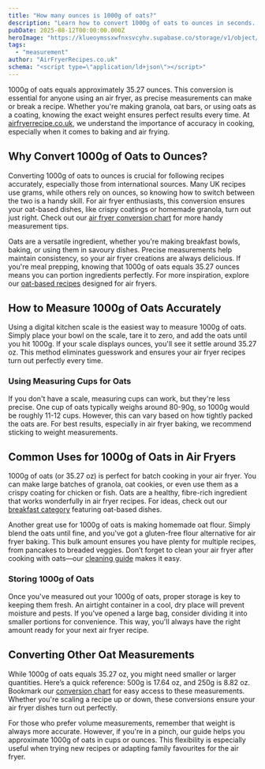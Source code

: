 ```yaml
---
title: "How many ounces is 1000g of oats?"
description: "Learn how to convert 1000g of oats to ounces in seconds. Perfect for air fryer recipes and meal prep. Get accurate measurements now!"
pubDate: 2025-08-12T00:00:00.000Z
heroImage: "https://klueoymssxwfnxsvcyhv.supabase.co/storage/v1/object/public/md/how-many-ounces-is-1000g-of-oats-ce5e18c3.webp"
tags:
  - "measurement"
author: "AirFryerRecipes.co.uk"
schema: "<script type=\"application/ld+json\"></script>"
---
```


<p>1000g of oats equals approximately 35.27 ounces. This conversion is essential for anyone using an air fryer, as precise measurements can make or break a recipe. Whether you're making granola, oat bars, or using oats as a coating, knowing the exact weight ensures perfect results every time. At <a href=https://www.airfryerrecipe.co.uk>airfryerrecipe.co.uk</a>, we understand the importance of accuracy in cooking, especially when it comes to baking and air frying.</p>

<h2>Why Convert 1000g of Oats to Ounces?</h2>  
<p>Converting 1000g of oats to ounces is crucial for following recipes accurately, especially those from international sources. Many UK recipes use grams, while others rely on ounces, so knowing how to switch between the two is a handy skill. For air fryer enthusiasts, this conversion ensures your oat-based dishes, like crispy coatings or homemade granola, turn out just right. Check out our <a href=https://www.airfryerrecipe.co.uk/air-fryer-conversion-chart>air fryer conversion chart</a> for more handy measurement tips.</p>  

<p>Oats are a versatile ingredient, whether you're making breakfast bowls, baking, or using them in savoury dishes. Precise measurements help maintain consistency, so your air fryer creations are always delicious. If you're meal prepping, knowing that 1000g of oats equals 35.27 ounces means you can portion ingredients perfectly. For more inspiration, explore our <a href=https://www.airfryerrecipe.co.uk/recipes>oat-based recipes</a> designed for air fryers.</p>  

<h2>How to Measure 1000g of Oats Accurately</h2>  
<p>Using a digital kitchen scale is the easiest way to measure 1000g of oats. Simply place your bowl on the scale, tare it to zero, and add the oats until you hit 1000g. If your scale displays ounces, you'll see it settle around 35.27 oz. This method eliminates guesswork and ensures your air fryer recipes turn out perfectly every time.</p>  

<h3>Using Measuring Cups for Oats</h3>  
<p>If you don't have a scale, measuring cups can work, but they're less precise. One cup of oats typically weighs around 80-90g, so 1000g would be roughly 11-12 cups. However, this can vary based on how tightly packed the oats are. For best results, especially in air fryer baking, we recommend sticking to weight measurements.</p>  

<h2>Common Uses for 1000g of Oats in Air Fryers</h2>  
<p>1000g of oats (or 35.27 oz) is perfect for batch cooking in your air fryer. You can make large batches of granola, oat cookies, or even use them as a crispy coating for chicken or fish. Oats are a healthy, fibre-rich ingredient that works wonderfully in air fryer recipes. For ideas, check out our <a href=https://www.airfryerrecipe.co.uk/recipe-category/breakfast>breakfast category</a> featuring oat-based dishes.</p>  

<p>Another great use for 1000g of oats is making homemade oat flour. Simply blend the oats until fine, and you've got a gluten-free flour alternative for air fryer baking. This bulk amount ensures you have plenty for multiple recipes, from pancakes to breaded veggies. Don’t forget to clean your air fryer after cooking with oats—our <a href=https://www.airfryerrecipe.co.uk/air-fryer-cleaner>cleaning guide</a> makes it easy.</p>  

<h3>Storing 1000g of Oats</h3>  
<p>Once you've measured out your 1000g of oats, proper storage is key to keeping them fresh. An airtight container in a cool, dry place will prevent moisture and pests. If you've opened a large bag, consider dividing it into smaller portions for convenience. This way, you'll always have the right amount ready for your next air fryer recipe.</p>  

<h2>Converting Other Oat Measurements</h2>  
<p>While 1000g of oats equals 35.27 oz, you might need smaller or larger quantities. Here’s a quick reference: 500g is 17.64 oz, and 250g is 8.82 oz. Bookmark our <a href=https://www.airfryerrecipe.co.uk/air-fryer-conversion-chart>conversion chart</a> for easy access to these measurements. Whether you're scaling a recipe up or down, these conversions ensure your air fryer dishes turn out perfectly.</p>  

<p>For those who prefer volume measurements, remember that weight is always more accurate. However, if you're in a pinch, our guide helps you approximate 1000g of oats in cups or ounces. This flexibility is especially useful when trying new recipes or adapting family favourites for the air fryer.</p>